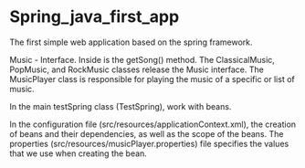 # Spring_java_first_app
The first simple web application based on the spring framework.

Music - Interface. Inside is the getSong() method.
The ClassicalMusic, PopMusic, and RockMusic classes release the Music interface.
The MusicPlayer class is responsible for playing the music of a specific or list of music.

In the main testSpring class (TestSpring), work with beans.

In the configuration file (src/resources/applicationContext.xml), the creation of beans and their dependencies, as well as the scope of the beans.
The properties (src/resources/musicPlayer.properties) file specifies the values that we use when creating the bean.
